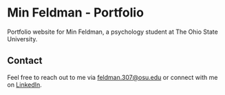 # Min Feldman - Portfolio

Portfolio website for Min Feldman, a psychology student at The Ohio State University.

## Contact

Feel free to reach out to me via [feldman.307@osu.edu](mailto:feldman.307@osu.edu) or connect with me on [LinkedIn](https://www.linkedin.com/in/minfeldman/).
